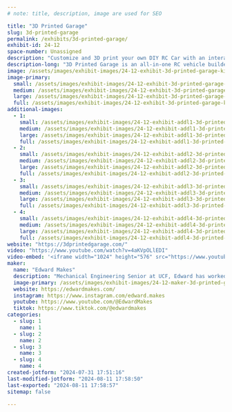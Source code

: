 ```yaml
---
# note: title, description, image are used for SEO

title: "3D Printed Garage"
slug: 3d-printed-garage
permalink: /exhibits/3d-printed-garage/
exhibit-id: 24-12
space-number: Unassigned
description: "Customize and 3D print your own DIY RC Car with an interactive website builder & videos guides."
description-long: "3D Printed Garage is an all-in-one RC vehicle builder website. Plan your ride in the innovative 3DPG car builder, download and print on your 3D printer of choice, and then assemble using guided videos. Finally, when you need a fresh set of wheels, hop back into the virtual builder to upgrade or change your ride."
image: /assets/images/exhibit-images/24-12-exhibit-3d-printed-garage-kickstarter-banner-feedback-large.jpg
image-primary: 
  small: /assets/images/exhibit-images/24-12-exhibit-3d-printed-garage-kickstarter-banner-feedback-small.jpg
  medium: /assets/images/exhibit-images/24-12-exhibit-3d-printed-garage-kickstarter-banner-feedback-medium.jpg
  large: /assets/images/exhibit-images/24-12-exhibit-3d-printed-garage-kickstarter-banner-feedback-large.jpg
  full: /assets/images/exhibit-images/24-12-exhibit-3d-printed-garage-kickstarter-banner-feedback-full.jpg
additional-images: 
  - 1:
    small: /assets/images/exhibit-images/24-12-exhibit-addl1-3d-printed-garage-1-2-3-graphic-process-exclamation-04-small.jpg
    medium: /assets/images/exhibit-images/24-12-exhibit-addl1-3d-printed-garage-1-2-3-graphic-process-exclamation-04-medium.jpg
    large: /assets/images/exhibit-images/24-12-exhibit-addl1-3d-printed-garage-1-2-3-graphic-process-exclamation-04-large.jpg
    full: /assets/images/exhibit-images/24-12-exhibit-addl1-3d-printed-garage-1-2-3-graphic-process-exclamation-04-full.jpg
  - 2:
    small: /assets/images/exhibit-images/24-12-exhibit-addl2-3d-printed-garage-hiro-z-build-small.gif
    medium: /assets/images/exhibit-images/24-12-exhibit-addl2-3d-printed-garage-hiro-z-build-medium.gif
    large: /assets/images/exhibit-images/24-12-exhibit-addl2-3d-printed-garage-hiro-z-build-large.gif
    full: /assets/images/exhibit-images/24-12-exhibit-addl2-3d-printed-garage-hiro-z-build-full.gif
  - 3:
    small: /assets/images/exhibit-images/24-12-exhibit-addl3-3d-printed-garage-kickstarter-banner-03-small.jpg
    medium: /assets/images/exhibit-images/24-12-exhibit-addl3-3d-printed-garage-kickstarter-banner-03-medium.jpg
    large: /assets/images/exhibit-images/24-12-exhibit-addl3-3d-printed-garage-kickstarter-banner-03-large.jpg
    full: /assets/images/exhibit-images/24-12-exhibit-addl3-3d-printed-garage-kickstarter-banner-03-full.jpg
  - 4:
    small: /assets/images/exhibit-images/24-12-exhibit-addl4-3d-printed-garage-image-gallery-with-captions-08-small.jpg
    medium: /assets/images/exhibit-images/24-12-exhibit-addl4-3d-printed-garage-image-gallery-with-captions-08-medium.jpg
    large: /assets/images/exhibit-images/24-12-exhibit-addl4-3d-printed-garage-image-gallery-with-captions-08-large.jpg
    full: /assets/images/exhibit-images/24-12-exhibit-addl4-3d-printed-garage-image-gallery-with-captions-08-full.jpg
website: "https://3dprintedgarage.com/"
video: "https://www.youtube.com/watch?v=4aKVpOLlEDI"
video-embed: '<iframe width="1024" height="576" src="https://www.youtube.com/embed/4aKVpOLlEDI?feature=oembed" frameborder="0" allow="accelerometer; autoplay; clipboard-write; encrypted-media; gyroscope; picture-in-picture; web-share" referrerpolicy="strict-origin-when-cross-origin" allowfullscreen title="3D Printed Garage on Kickstarter"></iframe>'
maker: 
  name: "Edward Makes"
  description: "Mechanical Engineering Senior at UCF, Edward has worked diligently for the last 12 months to transform his love of robotics and engineering to create a revolutionary 3D Printable RC Car. "
  image-primary: /assets/images/exhibit-images/24-12-maker-3d-printed-garage-kickstarter-banner-feedback-18-42-medium.jpg
  website: https://edwardmakes.com/
  instagram: https://www.instagram.com/edward.makes
  youtube: https://www.youtube.com/@EdwardMakes
  tiktok: https://www.tiktok.com/@edwardmakes
categories: 
  - slug: 1
    name: 1
  - slug: 2
    name: 2
  - slug: 3
    name: 3
  - slug: 4
    name: 4
created-jotform: "2024-07-31 17:51:16"
last-modified-jotform: "2024-08-11 17:58:50"
last-exported: "2024-08-11 17:58:57"
sitemap: false

---
```

